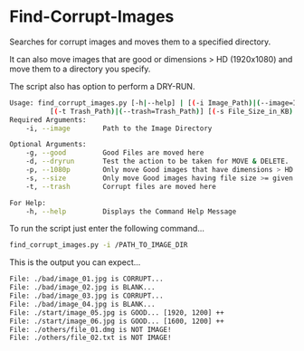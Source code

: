 # Find-Corrupt-Images
Searches for corrupt images and moves them to a specified directory.

It can also move images that are good or dimensions > HD (1920x1080) and move them to a directory you specify.

The script also has option to perform a DRY-RUN.


```bash
Usage: find_corrupt_images.py [-h|--help] | [(-i Image_Path)|(--image=Image_Path)] [(-g Good_Path)|(--good=Good_Path)]
          [(-t Trash_Path)|(--trash=Trash_Path)] [(-s File_Size_in_KB)|(--size=File_Size_in_KB)] [-p|--1080p] [-d|--dryrun] ]
Required Arguments:
    -i, --image        Path to the Image Directory

Optional Arguments:
    -g, --good         Good Files are moved here
    -d, --dryrun       Test the action to be taken for MOVE & DELETE.
    -p, --1080p        Only move Good images that have dimensions > HD (1920 x 1080)
    -s, --size         Only move Good images having file size >= given size
    -t, --trash        Corrupt files are moved here

For Help:
    -h, --help         Displays the Command Help Message
```

To run the script just enter the following command...
```bash
find_corrupt_images.py -i /PATH_TO_IMAGE_DIR
```

This is the output you can expect...
```bash
File: ./bad/image_01.jpg is CORRUPT... 
File: ./bad/image_02.jpg is BLANK... 
File: ./bad/image_03.jpg is CORRUPT... 
File: ./bad/image_04.jpg is BLANK... 
File: ./start/image_05.jpg is GOOD... [1920, 1200] ++ 
File: ./start/image_06.jpg is GOOD... [1600, 1200] ++ 
File: ./others/file_01.dmg is NOT IMAGE!
File: ./others/file_02.txt is NOT IMAGE!
```
